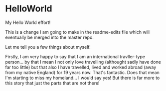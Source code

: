 # HelloWorld
 My Hello World effort!

This is a change I am going to make in the readme-edits file which will eventually be merged into the master repo.

Let me tell you a few things about myself.

Firstly, I am very happy to say that I am an international travller-type person... by that I mean I not only love travelling (althought sadly have done far too little) but that also I have travelled, lived and worked abroad (away from my native England) for 19 years now. That's fantastic. Does that mean I'm starting to miss my homeland... I would say yes! But there is far more to this story that just the parts that are not there!

